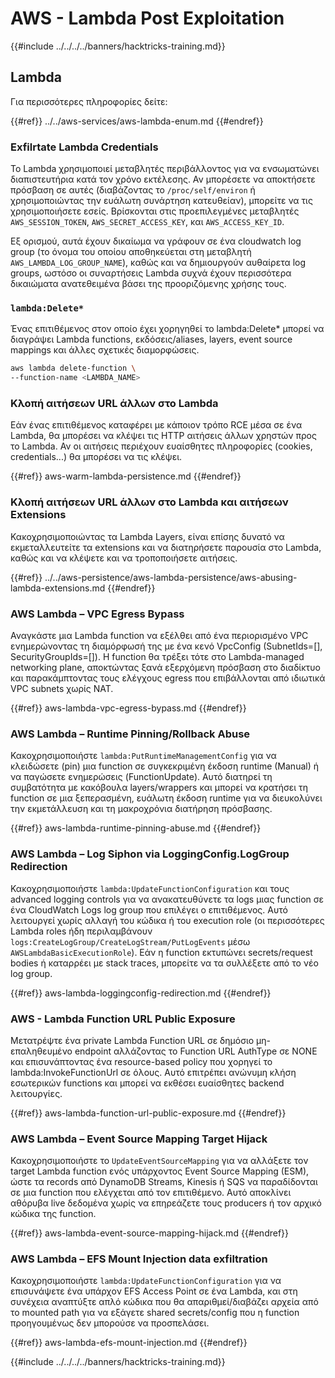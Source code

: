 # AWS - Lambda Post Exploitation

{{#include ../../../../banners/hacktricks-training.md}}

## Lambda

Για περισσότερες πληροφορίες δείτε:

{{#ref}}
../../aws-services/aws-lambda-enum.md
{{#endref}}

### Exfilrtate Lambda Credentials

Το Lambda χρησιμοποιεί μεταβλητές περιβάλλοντος για να ενσωματώνει διαπιστευτήρια κατά τον χρόνο εκτέλεσης. Αν μπορέσετε να αποκτήσετε πρόσβαση σε αυτές (διαβάζοντας το `/proc/self/environ` ή χρησιμοποιώντας την ευάλωτη συνάρτηση κατευθείαν), μπορείτε να τις χρησιμοποιήσετε εσείς. Βρίσκονται στις προεπιλεγμένες μεταβλητές `AWS_SESSION_TOKEN`, `AWS_SECRET_ACCESS_KEY`, και `AWS_ACCESS_KEY_ID`.

Εξ ορισμού, αυτά έχουν δικαίωμα να γράφουν σε ένα cloudwatch log group (το όνομα του οποίου αποθηκεύεται στη μεταβλητή `AWS_LAMBDA_LOG_GROUP_NAME`), καθώς και να δημιουργούν αυθαίρετα log groups, ωστόσο οι συναρτήσεις Lambda συχνά έχουν περισσότερα δικαιώματα ανατεθειμένα βάσει της προοριζόμενης χρήσης τους.

### `lambda:Delete*`
Ένας επιτιθέμενος στον οποίο έχει χορηγηθεί το lambda:Delete* μπορεί να διαγράψει Lambda functions, εκδόσεις/aliases, layers, event source mappings και άλλες σχετικές διαμορφώσεις.
```bash
aws lambda delete-function \
--function-name <LAMBDA_NAME>
```
### Κλοπή αιτήσεων URL άλλων στο Lambda

Εάν ένας επιτιθέμενος καταφέρει με κάποιον τρόπο RCE μέσα σε ένα Lambda, θα μπορέσει να κλέψει τις HTTP αιτήσεις άλλων χρηστών προς το Lambda. Αν οι αιτήσεις περιέχουν ευαίσθητες πληροφορίες (cookies, credentials...) θα μπορέσει να τις κλέψει.

{{#ref}}
aws-warm-lambda-persistence.md
{{#endref}}

### Κλοπή αιτήσεων URL άλλων στο Lambda και αιτήσεων Extensions

Κακοχρησιμοποιώντας τα Lambda Layers, είναι επίσης δυνατό να εκμεταλλευτείτε τα extensions και να διατηρήσετε παρουσία στο Lambda, καθώς και να κλέψετε και να τροποποιήσετε αιτήσεις.

{{#ref}}
../../aws-persistence/aws-lambda-persistence/aws-abusing-lambda-extensions.md
{{#endref}}

### AWS Lambda – VPC Egress Bypass

Αναγκάστε μια Lambda function να εξέλθει από ένα περιορισμένο VPC ενημερώνοντας τη διαμόρφωσή της με ένα κενό VpcConfig (SubnetIds=[], SecurityGroupIds=[]). Η function θα τρέξει τότε στο Lambda-managed networking plane, αποκτώντας ξανά εξερχόμενη πρόσβαση στο διαδίκτυο και παρακάμπτοντας τους ελέγχους egress που επιβάλλονται από ιδιωτικά VPC subnets χωρίς NAT.

{{#ref}}
aws-lambda-vpc-egress-bypass.md
{{#endref}}

### AWS Lambda – Runtime Pinning/Rollback Abuse

Κακοχρησιμοποιήστε `lambda:PutRuntimeManagementConfig` για να κλειδώσετε (pin) μια function σε συγκεκριμένη έκδοση runtime (Manual) ή να παγώσετε ενημερώσεις (FunctionUpdate). Αυτό διατηρεί τη συμβατότητα με κακόβουλα layers/wrappers και μπορεί να κρατήσει τη function σε μια ξεπερασμένη, ευάλωτη έκδοση runtime για να διευκολύνει την εκμετάλλευση και τη μακροχρόνια διατήρηση πρόσβασης.

{{#ref}}
aws-lambda-runtime-pinning-abuse.md
{{#endref}}

### AWS Lambda – Log Siphon via LoggingConfig.LogGroup Redirection

Κακοχρησιμοποιήστε `lambda:UpdateFunctionConfiguration` και τους advanced logging controls για να ανακατευθύνετε τα logs μιας function σε ένα CloudWatch Logs log group που επιλέγει ο επιτιθέμενος. Αυτό λειτουργεί χωρίς αλλαγή του κώδικα ή του execution role (οι περισσότερες Lambda roles ήδη περιλαμβάνουν `logs:CreateLogGroup/CreateLogStream/PutLogEvents` μέσω `AWSLambdaBasicExecutionRole`). Εάν η function εκτυπώνει secrets/request bodies ή καταρρέει με stack traces, μπορείτε να τα συλλέξετε από το νέο log group.

{{#ref}}
aws-lambda-loggingconfig-redirection.md
{{#endref}}

### AWS - Lambda Function URL Public Exposure

Μετατρέψτε ένα private Lambda Function URL σε δημόσιο μη-επαληθευμένο endpoint αλλάζοντας το Function URL AuthType σε NONE και επισυνάπτοντας ένα resource-based policy που χορηγεί το lambda:InvokeFunctionUrl σε όλους. Αυτό επιτρέπει ανώνυμη κλήση εσωτερικών functions και μπορεί να εκθέσει ευαίσθητες backend λειτουργίες.

{{#ref}}
aws-lambda-function-url-public-exposure.md
{{#endref}}

### AWS Lambda – Event Source Mapping Target Hijack

Κακοχρησιμοποιήστε το `UpdateEventSourceMapping` για να αλλάξετε τον target Lambda function ενός υπάρχοντος Event Source Mapping (ESM), ώστε τα records από DynamoDB Streams, Kinesis ή SQS να παραδίδονται σε μια function που ελέγχεται από τον επιτιθέμενο. Αυτό αποκλίνει αθόρυβα live δεδομένα χωρίς να επηρεάζετε τους producers ή τον αρχικό κώδικα της function.

{{#ref}}
aws-lambda-event-source-mapping-hijack.md
{{#endref}}

### AWS Lambda – EFS Mount Injection data exfiltration

Κακοχρησιμοποιήστε `lambda:UpdateFunctionConfiguration` για να επισυνάψετε ένα υπάρχον EFS Access Point σε ένα Lambda, και στη συνέχεια αναπτύξτε απλό κώδικα που θα απαριθμεί/διαβάζει αρχεία από το mounted path για να εξάγετε shared secrets/config που η function προηγουμένως δεν μπορούσε να προσπελάσει.

{{#ref}}
aws-lambda-efs-mount-injection.md
{{#endref}}



{{#include ../../../../banners/hacktricks-training.md}}
